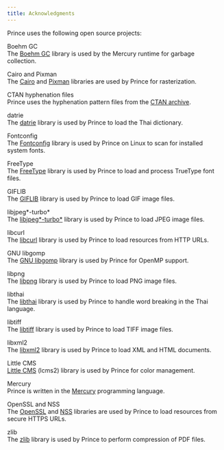 ```yaml
---
title: Acknowledgments
---
```


Prince uses the following open source projects:

Boehm GC  
The [Boehm GC](http://www.hboehm.info/gc/) library is used by the Mercury runtime for garbage collection.

Cairo and Pixman  
The [Cairo](http://www.cairographics.org/) and [Pixman](http://www.pixman.org/) libraries are used by Prince for rasterization.

CTAN hyphenation files  
Prince uses the hyphenation pattern files from the [CTAN archive](http://tug.ctan.org/tex-archive/language/hyph-utf8/tex/generic/hyph-utf8/patterns/txt/).

datrie  
The [datrie](http://linux.thai.net/projects/datrie) library is used by Prince to load the Thai dictionary.

Fontconfig  
The [Fontconfig](http://www.fontconfig.org/) library is used by Prince on Linux to scan for installed system fonts.

FreeType  
The [FreeType](http://freetype.org/) library is used by Prince to load and process TrueType font files.

GIFLIB  
The [GIFLIB](http://giflib.sourceforge.net/) library is used by Prince to load GIF image files.

libjpeg*-turbo*  
The [libjpeg*-turbo*](https://libjpeg-turbo.org/) library is used by Prince to load JPEG image files.

libcurl  
The [libcurl](http://curl.haxx.se/) library is used by Prince to load resources from HTTP URLs.

GNU libgomp  
The [GNU libgomp](https://gcc.gnu.org/onlinedocs/libgomp/) library is used by Prince for OpenMP support.

libpng  
The [libpng](http://libpng.org/pub/png/libpng.html) library is used by Prince to load PNG image files.

libthai  
The [libthai](http://linux.thai.net/projects/libthai) library is used by Prince to handle word breaking in the Thai language.

libtiff  
The [libtiff](http://www.libtiff.org/) library is used by Prince to load TIFF image files.

libxml2  
The [libxml2](http://xmlsoft.org/) library is used by Prince to load XML and HTML documents.

Little CMS  
[Little CMS](http://www.littlecms.com/) (lcms2) library is used by Prince for color management.

Mercury  
Prince is written in the [Mercury](http://mercurylang.org) programming language.

OpenSSL and NSS  
The [OpenSSL](http://www.openssl.org/) and [NSS](https://developer.mozilla.org/en-US/docs/Mozilla/Projects/NSS) libraries are used by Prince to load resources from secure HTTPS URLs.

zlib  
The [zlib](http://www.zlib.net/) library is used by Prince to perform compression of PDF files.

